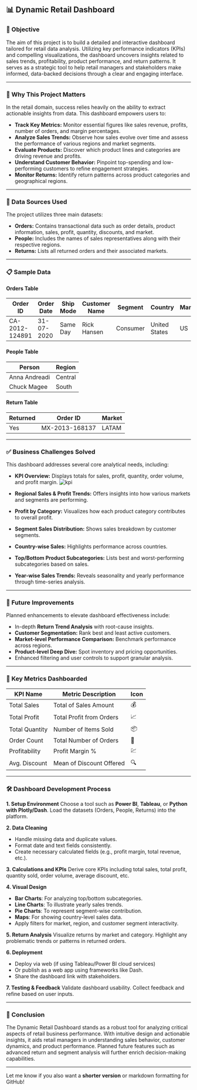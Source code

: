 ## 📊 Dynamic Retail Dashboard

### 🎯 Objective

The aim of this project is to build a detailed and interactive dashboard tailored for retail data analysis. Utilizing key performance indicators (KPIs) and compelling visualizations, the dashboard uncovers insights related to sales trends, profitability, product performance, and return patterns. It serves as a strategic tool to help retail managers and stakeholders make informed, data-backed decisions through a clear and engaging interface.

---

### 🌟 Why This Project Matters

In the retail domain, success relies heavily on the ability to extract actionable insights from data. This dashboard empowers users to:

* **Track Key Metrics:** Monitor essential figures like sales revenue, profits, number of orders, and margin percentages.
* **Analyze Sales Trends:** Observe how sales evolve over time and assess the performance of various regions and market segments.
* **Evaluate Products:** Discover which product lines and categories are driving revenue and profits.
* **Understand Customer Behavior:** Pinpoint top-spending and low-performing customers to refine engagement strategies.
* **Monitor Returns:** Identify return patterns across product categories and geographical regions.

---

### 📂 Data Sources Used

The project utilizes three main datasets:

* **Orders:** Contains transactional data such as order details, product information, sales, profit, quantity, discounts, and market.
* **People:** Includes the names of sales representatives along with their respective regions.
* **Returns:** Lists all returned orders and their associated markets.

---

### 📋 Sample Data

#### Orders Table

| Order ID       | Order Date | Ship Mode | Customer Name | Segment  | Country       | Market | Sales   | Quantity | Profit | Priority |
| -------------- | ---------- | --------- | ------------- | -------- | ------------- | ------ | ------- | -------- | ------ | -------- |
| CA-2012-124891 | 31-07-2020 | Same Day  | Rick Hansen   | Consumer | United States | US     | 2309.65 | 7        | 762.18 | Critical |

#### People Table

| Person        | Region  |
| ------------- | ------- |
| Anna Andreadi | Central |
| Chuck Magee   | South   |

#### Return Table

| Returned | Order ID       | Market |
| -------- | -------------- | ------ |
| Yes      | MX-2013-168137 | LATAM  |

---

### ✅ Business Challenges Solved

This dashboard addresses several core analytical needs, including:

* **KPI Overview:** Displays totals for sales, profit, quantity, order volume, and profit margin.
  ![kpi](https://github.com/user-attachments/assets/63f34d0b-cdd0-4ba5-8f91-6f7b280b2299)

  
* **Regional Sales & Profit Trends:** Offers insights into how various markets and segments are performing.
* **Profit by Category:** Visualizes how each product category contributes to overall profit.
* **Segment Sales Distribution:** Shows sales breakdown by customer segments.
* **Country-wise Sales:** Highlights performance across countries.
* **Top/Bottom Product Subcategories:** Lists best and worst-performing subcategories based on sales.
* **Year-wise Sales Trends:** Reveals seasonality and yearly performance through time-series analysis.

---

### 🧭 Future Improvements

Planned enhancements to elevate dashboard effectiveness include:

* In-depth **Return Trend Analysis** with root-cause insights.
* **Customer Segmentation:** Rank best and least active customers.
* **Market-level Performance Comparison:** Benchmark performance across regions.
* **Product-level Deep Dive:** Spot inventory and pricing opportunities.
* Enhanced filtering and user controls to support granular analysis.

---

### 📌 Key Metrics Dashboarded

| KPI Name       | Metric Description       | Icon |
| -------------- | ------------------------ | ---- |
| Total Sales    | Total of Sales Amount    | 💰   |
| Total Profit   | Total Profit from Orders | 📈   |
| Total Quantity | Number of Items Sold     | 📦   |
| Order Count    | Total Number of Orders   | 🛒   |
| Profitability  | Profit Margin %          | 💹   |
| Avg. Discount  | Mean of Discount Offered | 🔍   |

---

### 🛠️ Dashboard Development Process

**1. Setup Environment**
Choose a tool such as **Power BI**, **Tableau**, or **Python with Plotly/Dash**. Load the datasets (Orders, People, Returns) into the platform.

**2. Data Cleaning**

* Handle missing data and duplicate values.
* Format date and text fields consistently.
* Create necessary calculated fields (e.g., profit margin, total revenue, etc.).

**3. Calculations and KPIs**
Derive core KPIs including total sales, total profit, quantity sold, order volume, average discount, etc.

**4. Visual Design**

* **Bar Charts**: For analyzing top/bottom subcategories.
* **Line Charts**: To illustrate yearly sales trends.
* **Pie Charts**: To represent segment-wise contribution.
* **Maps**: For showing country-level sales data.
* Apply filters for market, region, and customer segment interactivity.

**5. Return Analysis**
Visualize returns by market and category. Highlight any problematic trends or patterns in returned orders.

**6. Deployment**

* Deploy via web (if using Tableau/Power BI cloud services)
* Or publish as a web app using frameworks like Dash.
* Share the dashboard link with stakeholders.

**7. Testing & Feedback**
Validate dashboard usability. Collect feedback and refine based on user inputs.

---

### 🏁 Conclusion

The Dynamic Retail Dashboard stands as a robust tool for analyzing critical aspects of retail business performance. With intuitive design and actionable insights, it aids retail managers in understanding sales behavior, customer dynamics, and product performance. Planned future features such as advanced return and segment analysis will further enrich decision-making capabilities.

---

Let me know if you also want a **shorter version** or markdown formatting for GitHub!
